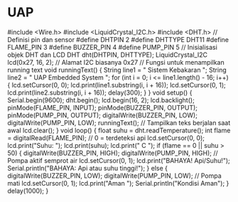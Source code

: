 # UAP

#include <Wire.h>
#include <LiquidCrystal_I2C.h>
#include <DHT.h>
// Definisi pin dan sensor
#define DHTPIN 2
#define DHTTYPE DHT11
#define FLAME_PIN 3
#define BUZZER_PIN 4
#define PUMP_PIN 5
// Inisialisasi objek DHT dan LCD
DHT dht(DHTPIN, DHTTYPE);
LiquidCrystal_I2C lcd(0x27, 16, 2); // Alamat I2C biasanya 0x27
// Fungsi untuk menampilkan running text
void runningText() {
 String line1 = " Sistem Kebakaran ";
 String line2 = " UAP Embedded System ";
 for (int i = 0; i <= line1.length() - 16; i++) {
 lcd.setCursor(0, 0);
 lcd.print(line1.substring(i, i + 16));
 lcd.setCursor(0, 1);
 lcd.print(line2.substring(i, i + 16));
 delay(300);
 }
}
void setup() {
 Serial.begin(9600);
 dht.begin();
 lcd.begin(16, 2);
 lcd.backlight();
 pinMode(FLAME_PIN, INPUT);
 pinMode(BUZZER_PIN, OUTPUT);
 pinMode(PUMP_PIN, OUTPUT);
 digitalWrite(BUZZER_PIN, LOW);
 digitalWrite(PUMP_PIN, LOW);
 runningText(); // Tampilkan teks berjalan saat awal
 lcd.clear();
}
void loop() {
 float suhu = dht.readTemperature();
 int flame = digitalRead(FLAME_PIN); // 0 = terdeteksi api
 lcd.setCursor(0, 0);
 lcd.print("Suhu: ");
 lcd.print(suhu);
 lcd.print(" C ");
 if (flame == 0 || suhu > 50) {
 digitalWrite(BUZZER_PIN, HIGH);
 digitalWrite(PUMP_PIN, HIGH); // Pompa aktif semprot air
 lcd.setCursor(0, 1);
 lcd.print("BAHAYA! Api/Suhu!");
 Serial.println("BAHAYA: Api atau suhu tinggi!");
 } else {
 digitalWrite(BUZZER_PIN, LOW);
 digitalWrite(PUMP_PIN, LOW); // Pompa mati
 lcd.setCursor(0, 1);
 lcd.print("Aman ");
 Serial.println("Kondisi Aman");
 }
 delay(1000);
}
